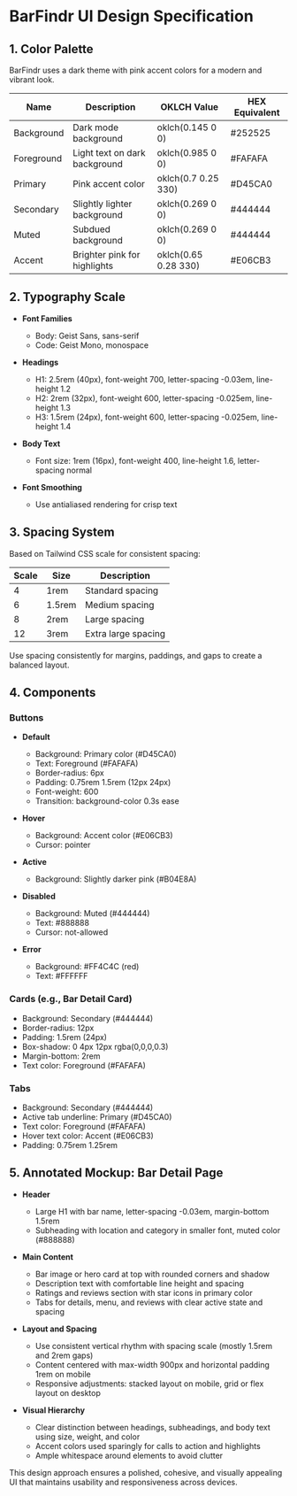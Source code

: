 # BarFindr UI Design Specification

## 1. Color Palette

BarFindr uses a dark theme with pink accent colors for a modern and vibrant look.

| Name       | Description                  | OKLCH Value         | HEX Equivalent  |
|------------|------------------------------|---------------------|-----------------|
| Background | Dark mode background         | oklch(0.145 0 0)    | #252525         |
| Foreground | Light text on dark background| oklch(0.985 0 0)    | #FAFAFA         |
| Primary    | Pink accent color            | oklch(0.7 0.25 330) | #D45CA0         |
| Secondary  | Slightly lighter background  | oklch(0.269 0 0)    | #444444         |
| Muted      | Subdued background           | oklch(0.269 0 0)    | #444444         |
| Accent     | Brighter pink for highlights | oklch(0.65 0.28 330)| #E06CB3         |

## 2. Typography Scale

- **Font Families**
  - Body: Geist Sans, sans-serif
  - Code: Geist Mono, monospace

- **Headings**
  - H1: 2.5rem (40px), font-weight 700, letter-spacing -0.03em, line-height 1.2
  - H2: 2rem (32px), font-weight 600, letter-spacing -0.025em, line-height 1.3
  - H3: 1.5rem (24px), font-weight 600, letter-spacing -0.025em, line-height 1.4

- **Body Text**
  - Font size: 1rem (16px), font-weight 400, line-height 1.6, letter-spacing normal

- **Font Smoothing**
  - Use antialiased rendering for crisp text

## 3. Spacing System

Based on Tailwind CSS scale for consistent spacing:

| Scale | Size  | Description          |
|-------|-------|----------------------|
| 4     | 1rem  | Standard spacing     |
| 6     | 1.5rem| Medium spacing       |
| 8     | 2rem  | Large spacing        |
| 12    | 3rem  | Extra large spacing  |

Use spacing consistently for margins, paddings, and gaps to create a balanced layout.

## 4. Components

### Buttons

- **Default**
  - Background: Primary color (#D45CA0)
  - Text: Foreground (#FAFAFA)
  - Border-radius: 6px
  - Padding: 0.75rem 1.5rem (12px 24px)
  - Font-weight: 600
  - Transition: background-color 0.3s ease

- **Hover**
  - Background: Accent color (#E06CB3)
  - Cursor: pointer

- **Active**
  - Background: Slightly darker pink (#B04E8A)

- **Disabled**
  - Background: Muted (#444444)
  - Text: #888888
  - Cursor: not-allowed

- **Error**
  - Background: #FF4C4C (red)
  - Text: #FFFFFF

### Cards (e.g., Bar Detail Card)

- Background: Secondary (#444444)
- Border-radius: 12px
- Padding: 1.5rem (24px)
- Box-shadow: 0 4px 12px rgba(0,0,0,0.3)
- Margin-bottom: 2rem
- Text color: Foreground (#FAFAFA)

### Tabs

- Background: Secondary (#444444)
- Active tab underline: Primary (#D45CA0)
- Text color: Foreground (#FAFAFA)
- Hover text color: Accent (#E06CB3)
- Padding: 0.75rem 1.25rem

## 5. Annotated Mockup: Bar Detail Page

- **Header**
  - Large H1 with bar name, letter-spacing -0.03em, margin-bottom 1.5rem
  - Subheading with location and category in smaller font, muted color (#888888)

- **Main Content**
  - Bar image or hero card at top with rounded corners and shadow
  - Description text with comfortable line height and spacing
  - Ratings and reviews section with star icons in primary color
  - Tabs for details, menu, and reviews with clear active state and spacing

- **Layout and Spacing**
  - Use consistent vertical rhythm with spacing scale (mostly 1.5rem and 2rem gaps)
  - Content centered with max-width 900px and horizontal padding 1rem on mobile
  - Responsive adjustments: stacked layout on mobile, grid or flex layout on desktop

- **Visual Hierarchy**
  - Clear distinction between headings, subheadings, and body text using size, weight, and color
  - Accent colors used sparingly for calls to action and highlights
  - Ample whitespace around elements to avoid clutter

This design approach ensures a polished, cohesive, and visually appealing UI that maintains usability and responsiveness across devices.